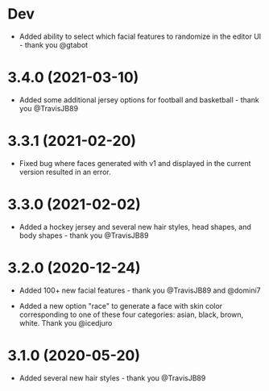 # Dev

- Added ability to select which facial features to randomize in the editor UI - thank you @gtabot

# 3.4.0 (2021-03-10)

- Added some additional jersey options for football and basketball - thank you @TravisJB89

# 3.3.1 (2021-02-20)

- Fixed bug where faces generated with v1 and displayed in the current version resulted in an error.

# 3.3.0 (2021-02-02)

- Added a hockey jersey and several new hair styles, head shapes, and body shapes - thank you @TravisJB89

# 3.2.0 (2020-12-24)

- Added 100+ new facial features - thank you @TravisJB89 and @domini7

- Added a new option "race" to generate a face with skin color corresponding to one of these four categories: asian, black, brown, white. Thank you @icedjuro

# 3.1.0 (2020-05-20)

- Added several new hair styles - thank you @TravisJB89
